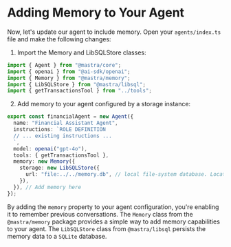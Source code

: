 # Adding Memory to Your Agent

Now, let's update our agent to include memory. Open your `agents/index.ts` file and make the following changes:

1. Import the Memory and LibSQLStore classes:

```typescript
import { Agent } from "@mastra/core";
import { openai } from "@ai-sdk/openai";
import { Memory } from "@mastra/memory";
import { LibSQLStore } from "@mastra/libsql";
import { getTransactionsTool } from "../tools";
```

2. Add memory to your agent configured by a storage instance:

```typescript
export const financialAgent = new Agent({
  name: "Financial Assistant Agent",
  instructions: `ROLE DEFINITION
  // ... existing instructions ...
  `,
  model: openai("gpt-4o"),
  tools: { getTransactionsTool },
  memory: new Memory({
    storage: new LibSQLStore({
      url: "file:../../memory.db", // local file-system database. Location is relative to the output directory `.mastra/output`
    }),
  }), // Add memory here
});
```

By adding the `memory` property to your agent configuration, you're enabling it to remember previous conversations. The `Memory` class from the `@mastra/memory` package provides a simple way to add memory capabilities to your agent. The `LibSQLStore` class from `@mastra/libsql` persists the memory data to a `SQLite` database.
